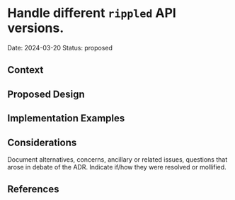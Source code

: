 # Handle different `rippled` API versions.

Date: 2024-03-20
Status: proposed

## Context

## Proposed Design

## Implementation Examples

## Considerations

Document alternatives, concerns, ancillary or related issues, questions that arose in debate of the ADR.
Indicate if/how they were resolved or mollified.

## References
